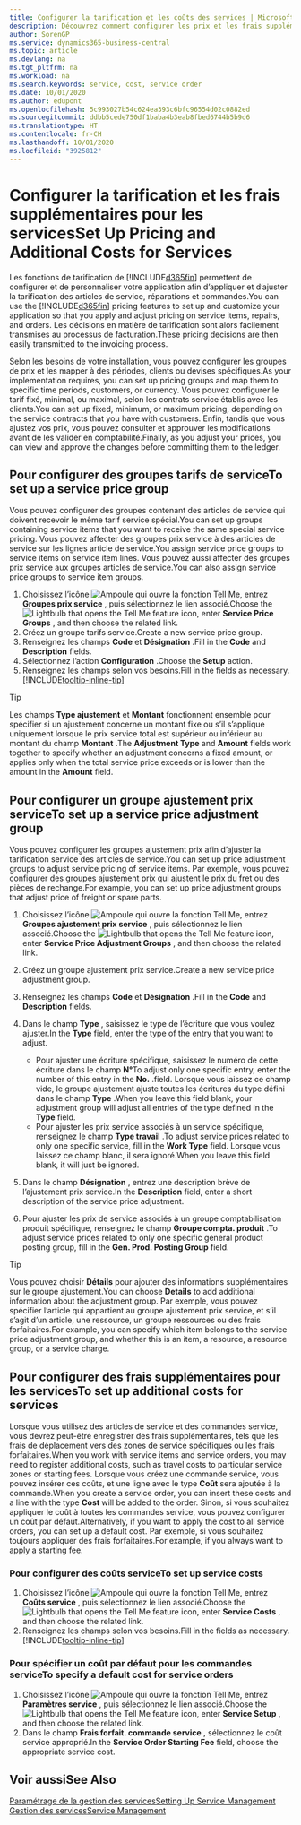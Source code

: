 ```yaml
---
title: Configurer la tarification et les coûts des services | Microsoft Docs
description: Découvrez comment configurer les prix et les frais supplémentaires des services.
author: SorenGP
ms.service: dynamics365-business-central
ms.topic: article
ms.devlang: na
ms.tgt_pltfrm: na
ms.workload: na
ms.search.keywords: service, cost, service order
ms.date: 10/01/2020
ms.author: edupont
ms.openlocfilehash: 5c993027b54c624ea393c6bfc96554d02c0882ed
ms.sourcegitcommit: ddbb5cede750df1baba4b3eab8fbed6744b5b9d6
ms.translationtype: HT
ms.contentlocale: fr-CH
ms.lasthandoff: 10/01/2020
ms.locfileid: "3925812"
---
```

# <a name="set-up-pricing-and-additional-costs-for-services"></a><span data-ttu-id="4729a-103">Configurer la tarification et les frais supplémentaires pour les services</span><span class="sxs-lookup"><span data-stu-id="4729a-103">Set Up Pricing and Additional Costs for Services</span></span>
<span data-ttu-id="4729a-104">Les fonctions de tarification de [!INCLUDE[d365fin](includes/d365fin_md.md)] permettent de configurer et de personnaliser votre application afin d’appliquer et d’ajuster la tarification des articles de service, réparations et commandes.</span><span class="sxs-lookup"><span data-stu-id="4729a-104">You can use the [!INCLUDE[d365fin](includes/d365fin_md.md)] pricing features to set up and customize your application so that you apply and adjust pricing on service items, repairs, and orders.</span></span> <span data-ttu-id="4729a-105">Les décisions en matière de tarification sont alors facilement transmises au processus de facturation.</span><span class="sxs-lookup"><span data-stu-id="4729a-105">These pricing decisions are then easily transmitted to the invoicing process.</span></span>  
  
<span data-ttu-id="4729a-106">Selon les besoins de votre installation, vous pouvez configurer les groupes de prix et les mapper à des périodes, clients ou devises spécifiques.</span><span class="sxs-lookup"><span data-stu-id="4729a-106">As your implementation requires, you can set up pricing groups and map them to specific time periods, customers, or currency.</span></span> <span data-ttu-id="4729a-107">Vous pouvez configurer le tarif fixé, minimal, ou maximal, selon les contrats service établis avec les clients.</span><span class="sxs-lookup"><span data-stu-id="4729a-107">You can set up fixed, minimum, or maximum pricing, depending on the service contracts that you have with customers.</span></span> <span data-ttu-id="4729a-108">Enfin, tandis que vous ajustez vos prix, vous pouvez consulter et approuver les modifications avant de les valider en comptabilité.</span><span class="sxs-lookup"><span data-stu-id="4729a-108">Finally, as you adjust your prices, you can view and approve the changes before committing them to the ledger.</span></span>  

## <a name="to-set-up-a-service-price-group"></a><span data-ttu-id="4729a-109">Pour configurer des groupes tarifs de service</span><span class="sxs-lookup"><span data-stu-id="4729a-109">To set up a service price group</span></span>
<span data-ttu-id="4729a-110">Vous pouvez configurer des groupes contenant des articles de service qui doivent recevoir le même tarif service spécial.</span><span class="sxs-lookup"><span data-stu-id="4729a-110">You can set up groups containing service items that you want to receive the same special service pricing.</span></span> <span data-ttu-id="4729a-111">Vous pouvez affecter des groupes prix service à des articles de service sur les lignes article de service.</span><span class="sxs-lookup"><span data-stu-id="4729a-111">You assign service price groups to service items on service item lines.</span></span> <span data-ttu-id="4729a-112">Vous pouvez aussi affecter des groupes prix service aux groupes articles de service.</span><span class="sxs-lookup"><span data-stu-id="4729a-112">You can also assign service price groups to service item groups.</span></span>  

1. <span data-ttu-id="4729a-113">Choisissez l’icône ![Ampoule qui ouvre la fonction Tell Me](media/ui-search/search_small.png "Dites-moi ce que vous voulez faire"), entrez **Groupes prix service** , puis sélectionnez le lien associé.</span><span class="sxs-lookup"><span data-stu-id="4729a-113">Choose the ![Lightbulb that opens the Tell Me feature](media/ui-search/search_small.png "Tell me what you want to do") icon, enter **Service Price Groups** , and then choose the related link.</span></span>  
2. <span data-ttu-id="4729a-114">Créez un groupe tarifs service.</span><span class="sxs-lookup"><span data-stu-id="4729a-114">Create a new service price group.</span></span>  
3. <span data-ttu-id="4729a-115">Renseignez les champs **Code** et **Désignation** .</span><span class="sxs-lookup"><span data-stu-id="4729a-115">Fill in the **Code** and **Description** fields.</span></span>  
4. <span data-ttu-id="4729a-116">Sélectionnez l’action **Configuration** .</span><span class="sxs-lookup"><span data-stu-id="4729a-116">Choose the **Setup** action.</span></span>  
2. <span data-ttu-id="4729a-117">Renseignez les champs selon vos besoins.</span><span class="sxs-lookup"><span data-stu-id="4729a-117">Fill in the fields as necessary.</span></span> [!INCLUDE[tooltip-inline-tip](includes/tooltip-inline-tip_md.md)]  

 > [!Tip]
 > <span data-ttu-id="4729a-118">Les champs **Type ajustement** et **Montant** fonctionnent ensemble pour spécifier si un ajustement concerne un montant fixe ou s’il s’applique uniquement lorsque le prix service total est supérieur ou inférieur au montant du champ **Montant** .</span><span class="sxs-lookup"><span data-stu-id="4729a-118">The **Adjustment Type** and **Amount** fields work together to specify whether an adjustment concerns a fixed amount, or applies only when the total service price exceeds or is lower than the amount in the **Amount** field.</span></span>  

## <a name="to-set-up-a-service-price-adjustment-group"></a><span data-ttu-id="4729a-119">Pour configurer un groupe ajustement prix service</span><span class="sxs-lookup"><span data-stu-id="4729a-119">To set up a service price adjustment group</span></span>  
<span data-ttu-id="4729a-120">Vous pouvez configurer les groupes ajustement prix afin d’ajuster la tarification service des articles de service.</span><span class="sxs-lookup"><span data-stu-id="4729a-120">You can set up price adjustment groups to adjust service pricing of service items.</span></span> <span data-ttu-id="4729a-121">Par exemple, vous pouvez configurer des groupes ajustement prix qui ajustent le prix du fret ou des pièces de rechange.</span><span class="sxs-lookup"><span data-stu-id="4729a-121">For example, you can set up price adjustment groups that adjust price of freight or spare parts.</span></span>  
  
1. <span data-ttu-id="4729a-122">Choisissez l’icône ![Ampoule qui ouvre la fonction Tell Me](media/ui-search/search_small.png "Dites-moi ce que vous voulez faire"), entrez **Groupes ajustement prix service** , puis sélectionnez le lien associé.</span><span class="sxs-lookup"><span data-stu-id="4729a-122">Choose the ![Lightbulb that opens the Tell Me feature](media/ui-search/search_small.png "Tell me what you want to do") icon, enter **Service Price Adjustment Groups** , and then choose the related link.</span></span>  
2. <span data-ttu-id="4729a-123">Créez un groupe ajustement prix service.</span><span class="sxs-lookup"><span data-stu-id="4729a-123">Create a new service price adjustment group.</span></span>  
3. <span data-ttu-id="4729a-124">Renseignez les champs **Code** et **Désignation** .</span><span class="sxs-lookup"><span data-stu-id="4729a-124">Fill in the **Code** and **Description** fields.</span></span>  
4. <span data-ttu-id="4729a-125">Dans le champ **Type** , saisissez le type de l’écriture que vous voulez ajuster.</span><span class="sxs-lookup"><span data-stu-id="4729a-125">In the **Type** field, enter the type of the entry that you want to adjust.</span></span>  
  
    * <span data-ttu-id="4729a-126">Pour ajuster une écriture spécifique, saisissez le numéro de cette écriture dans le champ **N°**</span><span class="sxs-lookup"><span data-stu-id="4729a-126">To adjust only one specific entry, enter the number of this entry in the **No.**</span></span> <span data-ttu-id="4729a-127">.</span><span class="sxs-lookup"><span data-stu-id="4729a-127">field.</span></span> <span data-ttu-id="4729a-128">Lorsque vous laissez ce champ vide, le groupe ajustement ajuste toutes les écritures du type défini dans le champ **Type** .</span><span class="sxs-lookup"><span data-stu-id="4729a-128">When you leave this field blank, your adjustment group will adjust all entries of the type defined in the **Type** field.</span></span>  
    * <span data-ttu-id="4729a-129">Pour ajuster les prix service associés à un service spécifique, renseignez le champ **Type travail** .</span><span class="sxs-lookup"><span data-stu-id="4729a-129">To adjust service prices related to only one specific service, fill in the **Work Type** field.</span></span> <span data-ttu-id="4729a-130">Lorsque vous laissez ce champ blanc, il sera ignoré.</span><span class="sxs-lookup"><span data-stu-id="4729a-130">When you leave this field blank, it will just be ignored.</span></span>  
  
5. <span data-ttu-id="4729a-131">Dans le champ **Désignation** , entrez une description brève de l’ajustement prix service.</span><span class="sxs-lookup"><span data-stu-id="4729a-131">In the **Description** field, enter a short description of the service price adjustment.</span></span>  
6. <span data-ttu-id="4729a-132">Pour ajuster les prix de service associés à un groupe comptabilisation produit spécifique, renseignez le champ **Groupe compta. produit** .</span><span class="sxs-lookup"><span data-stu-id="4729a-132">To adjust service prices related to only one specific general product posting group, fill in the **Gen. Prod. Posting Group** field.</span></span>

> [!Tip]
> <span data-ttu-id="4729a-133">Vous pouvez choisir **Détails** pour ajouter des informations supplémentaires sur le groupe ajustement.</span><span class="sxs-lookup"><span data-stu-id="4729a-133">You can choose **Details** to add additional information about the adjustment group.</span></span> <span data-ttu-id="4729a-134">Par exemple, vous pouvez spécifier l’article qui appartient au groupe ajustement prix service, et s’il s’agit d’un article, une ressource, un groupe ressources ou des frais forfaitaires.</span><span class="sxs-lookup"><span data-stu-id="4729a-134">For example, you can specify which item belongs to the service price adjustment group, and whether this is an item, a resource, a resource group, or a service charge.</span></span>  

## <a name="to-set-up-additional-costs-for-services"></a><span data-ttu-id="4729a-135">Pour configurer des frais supplémentaires pour les services</span><span class="sxs-lookup"><span data-stu-id="4729a-135">To set up additional costs for services</span></span>
<span data-ttu-id="4729a-136">Lorsque vous utilisez des articles de service et des commandes service, vous devrez peut-être enregistrer des frais supplémentaires, tels que les frais de déplacement vers des zones de service spécifiques ou les frais forfaitaires.</span><span class="sxs-lookup"><span data-stu-id="4729a-136">When you work with service items and service orders, you may need to register additional costs, such as travel costs to particular service zones or starting fees.</span></span> <span data-ttu-id="4729a-137">Lorsque vous créez une commande service, vous pouvez insérer ces coûts, et une ligne avec le type **Coût** sera ajoutée à la commande.</span><span class="sxs-lookup"><span data-stu-id="4729a-137">When you create a service order, you can insert these costs and a line with the type **Cost** will be added to the order.</span></span> <span data-ttu-id="4729a-138">Sinon, si vous souhaitez appliquer le coût à toutes les commandes service, vous pouvez configurer un coût par défaut.</span><span class="sxs-lookup"><span data-stu-id="4729a-138">Alternatively, if you want to apply the cost to all service orders, you can set up a default cost.</span></span> <span data-ttu-id="4729a-139">Par exemple, si vous souhaitez toujours appliquer des frais forfaitaires.</span><span class="sxs-lookup"><span data-stu-id="4729a-139">For example, if you always want to apply a starting fee.</span></span>
  
### <a name="to-set-up-service-costs"></a><span data-ttu-id="4729a-140">Pour configurer des coûts service</span><span class="sxs-lookup"><span data-stu-id="4729a-140">To set up service costs</span></span>
1. <span data-ttu-id="4729a-141">Choisissez l’icône ![Ampoule qui ouvre la fonction Tell Me](media/ui-search/search_small.png "Dites-moi ce que vous voulez faire"), entrez **Coûts service** , puis sélectionnez le lien associé.</span><span class="sxs-lookup"><span data-stu-id="4729a-141">Choose the ![Lightbulb that opens the Tell Me feature](media/ui-search/search_small.png "Tell me what you want to do") icon, enter **Service Costs** , and then choose the related link.</span></span> 
2. <span data-ttu-id="4729a-142">Renseignez les champs selon vos besoins.</span><span class="sxs-lookup"><span data-stu-id="4729a-142">Fill in the fields as necessary.</span></span> [!INCLUDE[tooltip-inline-tip](includes/tooltip-inline-tip_md.md)]  

### <a name="to-specify-a-default-cost-for-service-orders"></a><span data-ttu-id="4729a-143">Pour spécifier un coût par défaut pour les commandes service</span><span class="sxs-lookup"><span data-stu-id="4729a-143">To specify a default cost for service orders</span></span>
1. <span data-ttu-id="4729a-144">Choisissez l’icône ![Ampoule qui ouvre la fonction Tell Me](media/ui-search/search_small.png "Dites-moi ce que vous voulez faire"), entrez **Paramètres service** , puis sélectionnez le lien associé.</span><span class="sxs-lookup"><span data-stu-id="4729a-144">Choose the ![Lightbulb that opens the Tell Me feature](media/ui-search/search_small.png "Tell me what you want to do") icon, enter **Service Setup** , and then choose the related link.</span></span> 
2. <span data-ttu-id="4729a-145">Dans le champ **Frais forfait. commande service** , sélectionnez le coût service approprié.</span><span class="sxs-lookup"><span data-stu-id="4729a-145">In the **Service Order Starting Fee** field, choose the appropriate service cost.</span></span>

## <a name="see-also"></a><span data-ttu-id="4729a-146">Voir aussi</span><span class="sxs-lookup"><span data-stu-id="4729a-146">See Also</span></span>
[<span data-ttu-id="4729a-147">Paramétrage de la gestion des services</span><span class="sxs-lookup"><span data-stu-id="4729a-147">Setting Up Service Management</span></span>](service-setup-service.md)  
[<span data-ttu-id="4729a-148">Gestion des services</span><span class="sxs-lookup"><span data-stu-id="4729a-148">Service Management</span></span>](service-service.md)  
